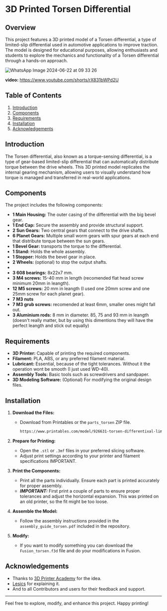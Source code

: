 # 3D Printed Torsen Differential

## Overview

This project features a 3D printed model of a Torsen differential, a type of limited-slip differential used in automotive applications to improve traction. The model is designed for educational purposes, allowing enthusiasts and students to explore the mechanics and functionality of a Torsen differential through a hands-on approach.

![WhatsApp Image 2024-06-22 at 09 33 26](https://github.com/Dmitrii-Tomin/torsen_differential/assets/83939750/7f42dde5-579a-419b-a045-47874c2c7aa0)

**video:**
https://www.youtube.com/shorts/rX831bWPd2U

## Table of Contents

1. [Introduction](#introduction)
2. [Components](#components)
3. [Requirements](#requirements)
4. [Installation](#installation)
5. [Acknowledgements](#acknowledgements)

## Introduction

The Torsen differential, also known as a torque-sensing differential, is a type of gear-based limited-slip differential that can automatically distribute torque between the drive wheels. This 3D printed model replicates the internal gearing mechanism, allowing users to visually understand how torque is managed and transferred in real-world applications.

## Components

The project includes the following components:

- **1 Main Housing:** The outer casing of the differential with the big bevel gear.
- **1 End Cap:** Secure the assembly and provide structural support.
- **2 Sun Gears:** Two central gears that connect to the drive shafts.
- **6 Planet Gears:** Multiple small worm gears with spur gears at each end that distribute torque between the sun gears.
- **1 Bevel Gear:** transports the torque to the differential.
- **1 Stand:** Holds the whole assembly.
- **1 Stopper:** Holds the bevel gear in place.
- **2 Wheels:** (optional) to stop the output shafts.
-
- **3 608 bearings:** 8x22x7 mm.
- **3 M4 screws:** 15-40 mm in length (recomended flat head screw minimum 20mm in leangth).
- **12 M5 screws:** 20 mm in leangth (I used one 20mm screw and one 25mm screw for each planet gear).
- **7 M3 nuts**
- **7 M3 grub screws:** recomended at least 6mm, smaller ones might fall out.
- **3 Aluminium rods:** 8 mm in diameter. 85, 75 and 93 mm in leangth (doesn't really matter, but by using this dimentions they will have the perfect leangth and stick out equally)

## Requirements

- **3D Printer:** Capable of printing the required components.
- **Filament:** PLA, ABS, or any preferred filament material.
- **Lubricant:** Essential, because of the tight tolerances. Without it the operation wont be smooth (I just used WD-40).
- **Assembly Tools:** Basic tools such as screwdrivers and sandpaper.
- **3D Modeling Software:** (Optional) For modifying the original design files.

## Installation

1. **Download the Files:**
   - Download from Printables or the `parts_torsen` ZIP file.
     ```sh
     https://www.printables.com/model/926631-torsen-differentixal-limited-slip-differential
     ```

2. **Prepare for Printing:**
   - Open the `.stl` or `.3mf` files in your preferred slicing software.
   - Adjust print settings according to your printer and filament specifications IMPORTANT.

3. **Print the Components:**
   - Print all the parts individually. Ensure each part is printed accurately for proper assembly.
   - ***IMPORTANT:*** First print a couple of parts to ensure proper tolerances and adjust the horizontal expansion.
     This was printed on an old printer, so the fit might be too loose.

4. **Assemble the Model:**
   - Follow the assembly instructions provided in the `assembly_guide_torsen.pdf` included in the repository.

5. **Modify:**
   - If you want to modify something you can download the `Fusion_torsen.f3d` file and do your modifications in Fusion.

## Acknowledgements

- Thanks to [3D Printer Academy](https://www.youtube.com/watch?v=5XnS4gRoK-o) for the idea.
- [Lesics](https://www.youtube.com/watch?v=JEiSTzK-A2A) for explaining it.
- And to all Contributors and users for their feedback and support.

---

Feel free to explore, modify, and enhance this project. Happy printing!

